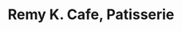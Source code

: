 ---
title: "Remy K. Cafe, Patisserie"
url: /soultz-haut-rhin/remy-k-cafe-patisserie/
shop: boulangerie
---